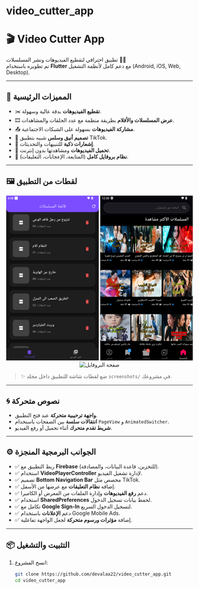 # video_cutter_app

# 🎬 Video Cutter App

تطبيق احترافي لتقطيع الفيديوهات ونشر المسلسلات 🎥✨  
تم تطويره باستخدام **Flutter** مع دعم كامل لأنظمة التشغيل (Android, iOS, Web, Desktop).  

---

## 🚀 المميزات الرئيسية
- ✂️ **تقطيع الفيديوهات** بدقة عالية وسهولة.
- 🎞️ **عرض المسلسلات والأفلام** بطريقة منظمة مع عدد الحلقات والمشاهدات.
- 📤 **مشاركة الفيديوهات** بسهولة على الشبكات الاجتماعية.
- 🎨 **تصميم أنيق وسلس** شبيه بتطبيق TikTok.
- 🔔 **إشعارات ذكية** للتنبيهات والتحديثات.
- 💾 **تحميل الفيديوهات** ومشاهدتها بدون إنترنت.
- 👤 **نظام بروفايل كامل** (المتابعة، الإعجابات، التعليقات).

---

## 🖼️ لقطات من التطبيق
<p align="center">
  <img src="screenshots/home.png" width="250" alt="الصفحة الرئيسية" />
  <img src="screenshots/player.png" width="250" alt="مشغل الفيديو" />
  <img src="screenshots/profile.png" width="250" alt="صفحة البروفايل" />
</p>

> ✨ ضع لقطات شاشة للتطبيق داخل مجلد `screenshots/` في مشروعك.

---

## 🌀 نصوص متحركة
- **واجهة ترحيبية متحركة** عند فتح التطبيق.
- **انتقالات سلسة** بين الصفحات باستخدام `PageView` و `AnimatedSwitcher`.
- **شريط تقدم متحرك** أثناء تحميل أو رفع الفيديو.

---

## ⚙️ الجوانب البرمجية المنجزة
- ✅ ربط التطبيق مع **Firebase** (للتخزين، قاعدة البيانات، والمصادقة).  
- ✅ استخدام **VideoPlayerController** لإدارة تشغيل الفيديو.  
- ✅ تصميم **Bottom Navigation Bar** مخصص مثل TikTok.  
- ✅ إضافة **نظام التعليقات** مع عرضها من الأسفل.  
- ✅ دعم **رفع الفيديوهات** وإدارة الملفات من المعرض أو الكاميرا.  
- ✅ استخدام **SharedPreferences** لحفظ بيانات تسجيل الدخول.  
- ✅ تكامل مع **Google Sign-In** لتسجيل الدخول السريع.  
- ✅ دعم **الإعلانات** باستخدام Google Mobile Ads.  
- ✅ إضافة **مؤثرات ورسوم متحركة** لجعل الواجهة تفاعلية.  

---

## 📦 التثبيت والتشغيل
1. انسخ المشروع:
   ```bash
   git clone https://github.com/devalaa22/video_cutter_app.git
   cd video_cutter_app
